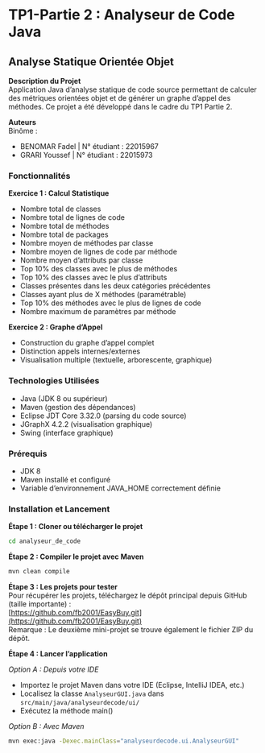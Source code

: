 
# TP1-Partie 2 : Analyseur de Code Java
## Analyse Statique Orientée Objet

**Description du Projet**  
Application Java d’analyse statique de code source permettant de calculer des métriques orientées objet et de générer un graphe d’appel des méthodes. Ce projet a été développé dans le cadre du TP1 Partie 2.

**Auteurs**  
Binôme :
- BENOMAR Fadel | N° étudiant : 22015967
- GRARI Youssef | N° étudiant : 22015973

###  Fonctionnalités

**Exercice 1 : Calcul Statistique**
- Nombre total de classes
- Nombre total de lignes de code
- Nombre total de méthodes
- Nombre total de packages
- Nombre moyen de méthodes par classe
- Nombre moyen de lignes de code par méthode
- Nombre moyen d’attributs par classe
- Top 10% des classes avec le plus de méthodes
- Top 10% des classes avec le plus d’attributs
- Classes présentes dans les deux catégories précédentes
- Classes ayant plus de X méthodes (paramétrable)
- Top 10% des méthodes avec le plus de lignes de code
- Nombre maximum de paramètres par méthode

**Exercice 2 : Graphe d’Appel**
- Construction du graphe d’appel complet
- Distinction appels internes/externes
- Visualisation multiple (textuelle, arborescente, graphique)

###  Technologies Utilisées
- Java (JDK 8 ou supérieur)
- Maven (gestion des dépendances)
- Eclipse JDT Core 3.32.0 (parsing du code source)
- JGraphX 4.2.2 (visualisation graphique)
- Swing (interface graphique)

###  Prérequis
- JDK 8
- Maven installé et configuré
- Variable d’environnement JAVA_HOME correctement définie

###  Installation et Lancement

**Étape 1 : Cloner ou télécharger le projet**
```bash
cd analyseur_de_code
```

**Étape 2 : Compiler le projet avec Maven**
```bash 
mvn clean compile 
```

**Étape 3 : Les projets pour tester**  
Pour récupérer les projets, téléchargez le dépôt principal depuis GitHub (taille importante) :  
[https://github.com/fb2001/EasyBuy.git](https://github.com/fb2001/EasyBuy.git)  
Remarque : Le deuxième mini-projet se trouve également le fichier ZIP du dépôt.

**Étape 4 : Lancer l’application**

*Option A : Depuis votre IDE*
- Importez le projet Maven dans votre IDE (Eclipse, IntelliJ IDEA, etc.)
- Localisez la classe `AnalyseurGUI.java` dans `src/main/java/analyseurdecode/ui/`
- Exécutez la méthode main()

*Option B : Avec Maven*
```bash
mvn exec:java -Dexec.mainClass="analyseurdecode.ui.AnalyseurGUI"
```